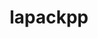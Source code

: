 ---
title: "lapackpp"
layout: cache
categories: [package, develop]
meta: {"versions": ["2024.05.31"], "compilers": ["gcc@=11.4.0", "gcc@=9.4.0", "oneapi@=2024.2.0"], "oss": ["ubuntu20.04", "ubuntu22.04"], "platforms": ["linux"], "targets": ["ppc64le", "x86_64_v3"], "stacks": ["e4s", "e4s-oneapi", "e4s-power", "root"], "num_specs": 4, "num_specs_by_stack": {"e4s-oneapi": 1, "root": 4, "e4s-power": 2, "e4s": 1}}
spec_details: [{"hash": "gr7p5vtd774rxjaq3mnfvauimqrzygeu", "compiler": "oneapi@=2024.2.0", "versions": ["2024.05.31"], "os": "ubuntu22.04", "platform": "linux", "target": "x86_64_v3", "variants": ["build_system=cmake", "build_type=Release", "~cuda", "generator=make", "~ipo", "~rocm", "+shared", "~sycl"], "stacks": ["e4s-oneapi", "root"], "size": "-", "tarball": "https://binaries.spack.io/develop/build_cache/linux-ubuntu22.04-x86_64_v3/oneapi-2024.2.0/lapackpp-2024.05.31/linux-ubuntu22.04-x86_64_v3-oneapi-2024.2.0-lapackpp-2024.05.31-gr7p5vtd774rxjaq3mnfvauimqrzygeu.spack"}, {"hash": "gufanuaohbyj5qx76q5sztfnpgpaokjn", "compiler": "gcc@=9.4.0", "versions": ["2024.05.31"], "os": "ubuntu20.04", "platform": "linux", "target": "ppc64le", "variants": ["build_system=cmake", "build_type=Release", "~cuda", "generator=make", "~ipo", "~rocm", "+shared", "~sycl"], "stacks": ["root", "e4s-power"], "size": "-", "tarball": "https://binaries.spack.io/develop/build_cache/linux-ubuntu20.04-ppc64le/gcc-9.4.0/lapackpp-2024.05.31/linux-ubuntu20.04-ppc64le-gcc-9.4.0-lapackpp-2024.05.31-gufanuaohbyj5qx76q5sztfnpgpaokjn.spack"}, {"hash": "whiud6vuudidjvdgckjmhg6ghhmdl7ns", "compiler": "gcc@=9.4.0", "versions": ["2024.05.31"], "os": "ubuntu20.04", "platform": "linux", "target": "ppc64le", "variants": ["build_system=cmake", "build_type=Release", "+cuda", "cuda_arch=70", "generator=make", "~ipo", "~rocm", "+shared", "~sycl"], "stacks": ["root", "e4s-power"], "size": "-", "tarball": "https://binaries.spack.io/develop/build_cache/linux-ubuntu20.04-ppc64le/gcc-9.4.0/lapackpp-2024.05.31/linux-ubuntu20.04-ppc64le-gcc-9.4.0-lapackpp-2024.05.31-whiud6vuudidjvdgckjmhg6ghhmdl7ns.spack"}, {"hash": "cpxxon4rqioaphiyjursdx663xxq2izh", "compiler": "gcc@=11.4.0", "versions": ["2024.05.31"], "os": "ubuntu22.04", "platform": "linux", "target": "x86_64_v3", "variants": ["build_system=cmake", "build_type=Release", "~cuda", "generator=make", "~ipo", "~rocm", "+shared", "~sycl"], "stacks": ["root", "e4s"], "size": "-", "tarball": "https://binaries.spack.io/develop/build_cache/linux-ubuntu22.04-x86_64_v3/gcc-11.4.0/lapackpp-2024.05.31/linux-ubuntu22.04-x86_64_v3-gcc-11.4.0-lapackpp-2024.05.31-cpxxon4rqioaphiyjursdx663xxq2izh.spack"}]
---